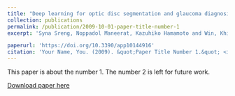 ```yaml
---
title: "Deep learning for optic disc segmentation and glaucoma diagnosis on retinal images"
collection: publications
permalink: /publication/2009-10-01-paper-title-number-1
excerpt: 'Syna Sreng, Noppadol Maneerat, Kazuhiko Hamamoto and Win, Khin Yadanar Win, Applied Sciences, 2020, 10(14), p.4916.'

paperurl: 'https://doi.org/10.3390/app10144916'
citation: 'Your Name, You. (2009). &quot;Paper Title Number 1.&quot; <i>Journal 1</i>. 1(1).'
---
```

This paper is about the number 1. The number 2 is left for future work.

[Download paper here](http://academicpages.github.io/files/paper1.pdf)

